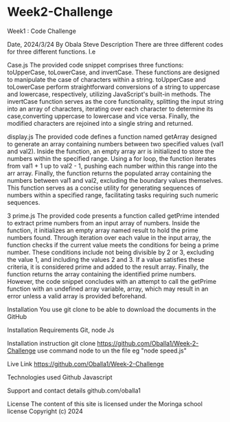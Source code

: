 # Week2-Challenge
Week1 : Code Challenge

Date, 2024/3/24
By Obala Steve
Description
There are three different codes for three different functions. I.e

Case.js 
The provided code snippet comprises three functions: toUpperCase, toLowerCase, and invertCase. These functions are designed to manipulate the case of characters within a string. toUpperCase and toLowerCase perform straightforward conversions of a string to uppercase and lowercase, respectively, utilizing JavaScript's built-in methods. The invertCase function serves as the core functionality, splitting the input string into an array of characters, iterating over each character to determine its case,converting uppercase to lowercase and vice versa. Finally, the modified characters are rejoined into a single string and returned.

display.js 
The provided code defines a function named getArray designed to generate an array containing numbers between two specified values (val1 and val2). Inside the function, an empty array arr is initialized to store the numbers within the specified range. Using a for loop, the function iterates from val1 + 1 up to val2 - 1, pushing each number within this range into the arr array. Finally, the function returns the populated array containing the numbers between val1 and val2, excluding the boundary values themselves. This function serves as a concise utility for generating sequences of numbers within a specified range, facilitating tasks requiring such numeric sequences.

3 prime.js 
The provided code presents a function called getPrime intended to extract prime numbers from an input array of numbers. Inside the function, it initializes an empty array named result to hold the prime numbers found. Through iteration over each value in the input array, the function checks if the current value meets the conditions for being a prime number. These conditions include not being divisible by 2 or 3, excluding the value 1, and including the values 2 and 3. If a value satisfies these criteria, it is considered prime and added to the result array. Finally, the function returns the array containing the identified prime numbers. However, the code snippet concludes with an attempt to call the getPrime function with an undefined array variable, array, which may result in an error unless a valid array is provided beforehand.

Installation
You use git clone to be able to download the documents in the GitHub

Installation Requirements
Git, node Js

Installation instruction
git clone https://github.com/Oballa1/Week-2-Challenge use command node to un the file eg "node speed.js"

Live Link
https://github.com/Oballa1/Week-2-Challenge

Technologies used
Github Javascript

Support and contact details
github.com/oballa1

License
The content of this site is licensed under the Moringa school license Copyright (c) 2024
